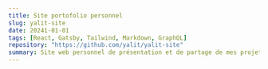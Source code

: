 ```yaml
---
title: Site portofolio personnel
slug: yalit-site
date: 20241-01-01
tags: [React, Gatsby, Tailwind, Markdown, GraphQL]
repository: "https://github.com/yalit/yalit-site"
summary: Site web personnel de présentation et de partage de mes projets. Utilisation d'un nouveau framework Gatsby, d'un design minimaliste et d'un contenu dynamique. L'idée est de partager mes projets, mes articles et mes idées en découvrant de nouveaux outils.
---
```

